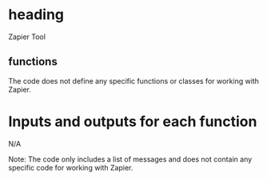 # heading
Zapier Tool

## functions
The code does not define any specific functions or classes for working with Zapier.

# Inputs and outputs for each function
N/A

Note: The code only includes a list of messages and does not contain any specific code for working with Zapier.

